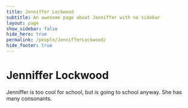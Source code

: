 ```yaml
---
title: Jenniffer Lockwood
subtitle: An awesome page about Jenniffer with no sidebar
layout: page
show_sidebar: false
hide_hero: true
permalink: /people/JennifferLockwood/
hide_footer: true
---
```

# Jenniffer Lockwood
Jenniffer is too cool for school, but is going to school anyway.  She has many consonants.